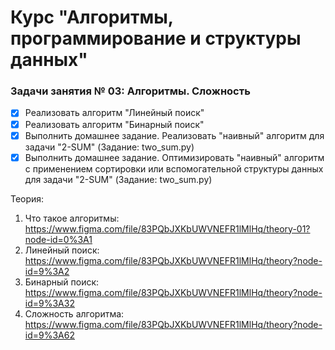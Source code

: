 # Курс "Алгоритмы, программирование и структуры данных"

### Задачи занятия № 03: Алгоритмы. Сложность

- [x] Реализовать алгоритм "Линейный поиск"
- [x] Реализовать алгоритм "Бинарный поиск"
- [x] Выполнить домашнее задание. Реализовать "наивный" алгоритм для задачи "2-SUM" (Задание: two_sum.py)
- [x] Выполнить домашнее задание. Оптимизировать "наивный" алгоритм с применением сортировки или вспомогательной структуры данных для задачи "2-SUM" (Задание: two_sum.py)

Теория: 
1. Что такое алгоритмы: https://www.figma.com/file/83PQbJXKbUWVNEFR1lMlHq/theory-01?node-id=0%3A1
2. Линейный поиск: https://www.figma.com/file/83PQbJXKbUWVNEFR1lMlHq/theory?node-id=9%3A2
3. Бинарный поиск: https://www.figma.com/file/83PQbJXKbUWVNEFR1lMlHq/theory?node-id=9%3A32
4. Сложность алгоритма: https://www.figma.com/file/83PQbJXKbUWVNEFR1lMlHq/theory?node-id=9%3A62